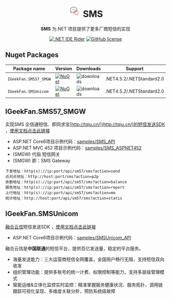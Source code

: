 
<div align="center">
<h1 align="center"> <img alt="logo" src="./docs/images/logo.png" width="40px" />  SMS </h1>

**SMS** 为.NET 项目提供了更多厂商短信的实现

[![.NET IDE Rider](https://img.shields.io/static/v1?style=float&logo=rider&label=Rider&message=jetbrains&color=red)](https://www.jetbrains.com/rider/)
[![GitHub license](https://img.shields.io/badge/license-MIT-blue.svg)](https://raw.githubusercontent.com/luoyunchong/SMS/master/LICENSE)
</div>

## Nuget Packages

| Package name| Version| Downloads    |Support|
|  --------- |  --------- |  --------- | ---------
| `IGeekFan.SMS57_SMGW` | [![NuGet](https://img.shields.io/nuget/v/IGeekFan.SMS57_SMGW.svg?style=flat-square&label=nuget&color=fedcba)](https://www.nuget.org/packages/IGeekFan.SMS57_SMGW/) | ![downloads](https://img.shields.io/nuget/dt/IGeekFan.SMS57_SMGW.svg) |.NET4.5.2/.NETStandard2.0
| `IGeekFan.SMSUnicom` | [![NuGet](https://img.shields.io/nuget/v/IGeekFan.SMSUnicom.svg?style=flat-square&label=nuget&color=fedcba)](https://www.nuget.org/packages/IGeekFan.SMSUnicom/) | ![downloads](https://img.shields.io/nuget/dt/IGeekFan.SMSUnicom.svg) |.NET4.5.2/.NETStandard2.0

## IGeekFan.SMS57_SMGW

实现SMS 企信通短信、即同求宝[http://tqiu.cn/](http://tqiu.cn/)的短信发送SDK ，[使用文档点击此链接](./src/SMS57_SMGW/README.md)
- ASP.NET Core6项目示例代码：[samples/SMS_API](./samples/SMS_API/Program.cs)
- ASP.NET MVC 452 项目示例代码：[samples/SMS_ASPNET452](./samples/SMS_ASPNET452/Controllers/HomeController.cs)
- (SMGW) 代指 短信网关
- (SMGW) 即：SMS Gateway

```
下发地址：http(s)://ip:port/api/sm57/sms?action=send
点对点地址：http://host:port/sms?action=p2p
余额地址：http(s)://ip:port/api/sm57/sms?action=balance
报告地址：http(s)://ip:port/api/sm57/sms?action=report
上行地址：http(s)://ip:port/api/sm57/sms?action=mo
统计地址：http://host:port/api/sm57/sms?action=statis
```

## IGeekFan.SMSUnicom

[融合云信]([https://maap.wo.cn/index.html](https://maap.wo.cn/index.html))短信发送SDK ，[使用文档点击此链接](./src/IGeekFan.SMSUnicom/README.md)
- ASP.NET Core6项目示例代码：[samples/SMSUnicom_API](./samples/SMSUnicom_API/Program.cs)

融合云信是**中国联通**的短信平台，提供百亿发送量，稳定的平台服务。
- 海量发送能力：三大运营商短信全网覆盖，全国用户畅行无阻，支持短信双向收发
- 组织管理功能：提供多账号的统一计费、权限控制等能力，支持多层级管理模式
- 智能运维&立体化监控实时监控：精准掌握服务健康状况、服务拓扑，调用链跟踪可视化呈现、多维度关联分析，预防系统级故障